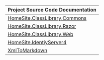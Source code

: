 
| Project Source Code Documentation |
|-----------------------------------|
| [HomeSite.ClassLibrary.Commons](HomeSite.ClassLibrary.Commons) |
| [HomeSite.ClassLibrary.Razor](HomeSite.ClassLibrary.Razor) |
| [HomeSite.ClassLibrary.Web](HomeSite.ClassLibrary.Web) |
| [HomeSite.IdentiyServer4](HomeSite.IdentiyServer4) |
| [XmlToMarkdown](XmlToMarkdown) |
